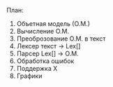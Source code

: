 План:
1. Объетная модель (О.М.)
2. Вычисление О.М.
3. Преоброзование О.М. в текст
4. Лексер текст -> Lex[]
5. Парсер Lex[] -> О.М.
6. Обработка ошибок
7. Поддержка Х
8. Графики
